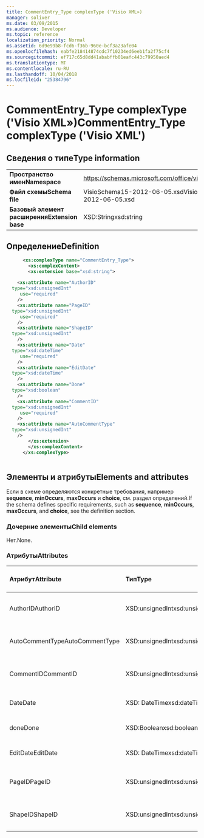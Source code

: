 ```yaml
---
title: CommentEntry_Type complexType ('Visio XML»)
manager: soliver
ms.date: 03/09/2015
ms.audience: Developer
ms.topic: reference
localization_priority: Normal
ms.assetid: 6d9e99b8-fcd6-f36b-960e-bcf3a23afe04
ms.openlocfilehash: eabfe218414874cdc7f10234ed6eeb1fa2f75cf4
ms.sourcegitcommit: ef717c65d8dd41ababffb01eafc443c79950aed4
ms.translationtype: MT
ms.contentlocale: ru-RU
ms.lasthandoff: 10/04/2018
ms.locfileid: "25384796"
---
```

# <a name="commententrytype-complextype-visio-xml"></a><span data-ttu-id="4b78f-102">CommentEntry_Type complexType ('Visio XML»)</span><span class="sxs-lookup"><span data-stu-id="4b78f-102">CommentEntry_Type complexType ('Visio XML')</span></span>

## <a name="type-information"></a><span data-ttu-id="4b78f-103">Сведения о типе</span><span class="sxs-lookup"><span data-stu-id="4b78f-103">Type information</span></span>

|||
|:-----|:-----|
|<span data-ttu-id="4b78f-104">**Пространство имен**</span><span class="sxs-lookup"><span data-stu-id="4b78f-104">**Namespace**</span></span> <br/> |https://schemas.microsoft.com/office/visio/2011/1/core  <br/> |
|<span data-ttu-id="4b78f-105">**Файл схемы**</span><span class="sxs-lookup"><span data-stu-id="4b78f-105">**Schema file**</span></span> <br/> |<span data-ttu-id="4b78f-106">VisioSchema15-2012-06-05.xsd</span><span class="sxs-lookup"><span data-stu-id="4b78f-106">VisioSchema15-2012-06-05.xsd</span></span>  <br/> |
|<span data-ttu-id="4b78f-107">**Базовый элемент расширения**</span><span class="sxs-lookup"><span data-stu-id="4b78f-107">**Extension base**</span></span> <br/> |<span data-ttu-id="4b78f-108">XSD:String</span><span class="sxs-lookup"><span data-stu-id="4b78f-108">xsd:string</span></span>  <br/> |
   
## <a name="definition"></a><span data-ttu-id="4b78f-109">Определение</span><span class="sxs-lookup"><span data-stu-id="4b78f-109">Definition</span></span>

```XML
      <xs:complexType name="CommentEntry_Type">
        <xs:complexContent>
        <xs:extension base="xsd:string">
      
    <xs:attribute name="AuthorID"
  type="xsd:unsignedInt"
     use="required"
    />
    <xs:attribute name="PageID"
  type="xsd:unsignedInt"
     use="required"
    />
    <xs:attribute name="ShapeID"
  type="xsd:unsignedInt"
    />
    <xs:attribute name="Date"
  type="xsd:dateTime"
     use="required"
    />
    <xs:attribute name="EditDate"
  type="xsd:dateTime"
    />
    <xs:attribute name="Done"
  type="xsd:boolean"
    />
    <xs:attribute name="CommentID"
  type="xsd:unsignedInt"
     use="required"
    />
    <xs:attribute name="AutoCommentType"
  type="xsd:unsignedInt"
    />
        </xs:extension>
        </xs:complexContent>
      </xs:complexType>
      
```

## <a name="elements-and-attributes"></a><span data-ttu-id="4b78f-110">Элементы и атрибуты</span><span class="sxs-lookup"><span data-stu-id="4b78f-110">Elements and attributes</span></span>

<span data-ttu-id="4b78f-111">Если в схеме определяются конкретные требования, например **sequence**, **minOccurs**, **maxOccurs** и **choice**, см. раздел определений.</span><span class="sxs-lookup"><span data-stu-id="4b78f-111">If the schema defines specific requirements, such as **sequence**, **minOccurs**, **maxOccurs**, and **choice**, see the definition section.</span></span> 
  
### <a name="child-elements"></a><span data-ttu-id="4b78f-112">Дочерние элементы</span><span class="sxs-lookup"><span data-stu-id="4b78f-112">Child elements</span></span>

<span data-ttu-id="4b78f-113">Нет.</span><span class="sxs-lookup"><span data-stu-id="4b78f-113">None.</span></span>
  
### <a name="attributes"></a><span data-ttu-id="4b78f-114">Атрибуты</span><span class="sxs-lookup"><span data-stu-id="4b78f-114">Attributes</span></span>

|<span data-ttu-id="4b78f-115">**Атрибут**</span><span class="sxs-lookup"><span data-stu-id="4b78f-115">**Attribute**</span></span>|<span data-ttu-id="4b78f-116">**Тип**</span><span class="sxs-lookup"><span data-stu-id="4b78f-116">**Type**</span></span>|<span data-ttu-id="4b78f-117">**Обязательный**</span><span class="sxs-lookup"><span data-stu-id="4b78f-117">**Required**</span></span>|<span data-ttu-id="4b78f-118">**Описание**</span><span class="sxs-lookup"><span data-stu-id="4b78f-118">**Description**</span></span>|<span data-ttu-id="4b78f-119">**Возможные значения**</span><span class="sxs-lookup"><span data-stu-id="4b78f-119">**Possible values**</span></span>|
|:-----|:-----|:-----|:-----|:-----|
|<span data-ttu-id="4b78f-120">AuthorID</span><span class="sxs-lookup"><span data-stu-id="4b78f-120">AuthorID</span></span>  <br/> |<span data-ttu-id="4b78f-121">XSD:unsignedInt</span><span class="sxs-lookup"><span data-stu-id="4b78f-121">xsd:unsignedInt</span></span>  <br/> |<span data-ttu-id="4b78f-122">Обязательный</span><span class="sxs-lookup"><span data-stu-id="4b78f-122">required</span></span>  <br/> ||<span data-ttu-id="4b78f-123">Значения типа xsd:unsignedInt.</span><span class="sxs-lookup"><span data-stu-id="4b78f-123">Values of the xsd:unsignedInt type.</span></span>  <br/> |
|<span data-ttu-id="4b78f-124">AutoCommentType</span><span class="sxs-lookup"><span data-stu-id="4b78f-124">AutoCommentType</span></span>  <br/> |<span data-ttu-id="4b78f-125">XSD:unsignedInt</span><span class="sxs-lookup"><span data-stu-id="4b78f-125">xsd:unsignedInt</span></span>  <br/> |<span data-ttu-id="4b78f-126">необязательный</span><span class="sxs-lookup"><span data-stu-id="4b78f-126">optional</span></span>  <br/> ||<span data-ttu-id="4b78f-127">Значения типа xsd:unsignedInt.</span><span class="sxs-lookup"><span data-stu-id="4b78f-127">Values of the xsd:unsignedInt type.</span></span>  <br/> |
|<span data-ttu-id="4b78f-128">CommentID</span><span class="sxs-lookup"><span data-stu-id="4b78f-128">CommentID</span></span>  <br/> |<span data-ttu-id="4b78f-129">XSD:unsignedInt</span><span class="sxs-lookup"><span data-stu-id="4b78f-129">xsd:unsignedInt</span></span>  <br/> |<span data-ttu-id="4b78f-130">Обязательный</span><span class="sxs-lookup"><span data-stu-id="4b78f-130">required</span></span>  <br/> ||<span data-ttu-id="4b78f-131">Значения типа xsd:unsignedInt.</span><span class="sxs-lookup"><span data-stu-id="4b78f-131">Values of the xsd:unsignedInt type.</span></span>  <br/> |
|<span data-ttu-id="4b78f-132">Date</span><span class="sxs-lookup"><span data-stu-id="4b78f-132">Date</span></span>  <br/> |<span data-ttu-id="4b78f-133">XSD: DateTime</span><span class="sxs-lookup"><span data-stu-id="4b78f-133">xsd:dateTime</span></span>  <br/> |<span data-ttu-id="4b78f-134">Обязательный</span><span class="sxs-lookup"><span data-stu-id="4b78f-134">required</span></span>  <br/> ||<span data-ttu-id="4b78f-135">Значения типа XSD: DateTime.</span><span class="sxs-lookup"><span data-stu-id="4b78f-135">Values of the xsd:dateTime type.</span></span>  <br/> |
|<span data-ttu-id="4b78f-136">done</span><span class="sxs-lookup"><span data-stu-id="4b78f-136">Done</span></span>  <br/> |<span data-ttu-id="4b78f-137">XSD:Boolean</span><span class="sxs-lookup"><span data-stu-id="4b78f-137">xsd:boolean</span></span>  <br/> |<span data-ttu-id="4b78f-138">необязательный</span><span class="sxs-lookup"><span data-stu-id="4b78f-138">optional</span></span>  <br/> ||<span data-ttu-id="4b78f-139">Значения типа xsd:boolean.</span><span class="sxs-lookup"><span data-stu-id="4b78f-139">Values of the xsd:boolean type.</span></span>  <br/> |
|<span data-ttu-id="4b78f-140">EditDate</span><span class="sxs-lookup"><span data-stu-id="4b78f-140">EditDate</span></span>  <br/> |<span data-ttu-id="4b78f-141">XSD: DateTime</span><span class="sxs-lookup"><span data-stu-id="4b78f-141">xsd:dateTime</span></span>  <br/> |<span data-ttu-id="4b78f-142">необязательный</span><span class="sxs-lookup"><span data-stu-id="4b78f-142">optional</span></span>  <br/> ||<span data-ttu-id="4b78f-143">Значения типа XSD: DateTime.</span><span class="sxs-lookup"><span data-stu-id="4b78f-143">Values of the xsd:dateTime type.</span></span>  <br/> |
|<span data-ttu-id="4b78f-144">PageID</span><span class="sxs-lookup"><span data-stu-id="4b78f-144">PageID</span></span>  <br/> |<span data-ttu-id="4b78f-145">XSD:unsignedInt</span><span class="sxs-lookup"><span data-stu-id="4b78f-145">xsd:unsignedInt</span></span>  <br/> |<span data-ttu-id="4b78f-146">Обязательный</span><span class="sxs-lookup"><span data-stu-id="4b78f-146">required</span></span>  <br/> ||<span data-ttu-id="4b78f-147">Значения типа xsd:unsignedInt.</span><span class="sxs-lookup"><span data-stu-id="4b78f-147">Values of the xsd:unsignedInt type.</span></span>  <br/> |
|<span data-ttu-id="4b78f-148">ShapeID</span><span class="sxs-lookup"><span data-stu-id="4b78f-148">ShapeID</span></span>  <br/> |<span data-ttu-id="4b78f-149">XSD:unsignedInt</span><span class="sxs-lookup"><span data-stu-id="4b78f-149">xsd:unsignedInt</span></span>  <br/> |<span data-ttu-id="4b78f-150">необязательный</span><span class="sxs-lookup"><span data-stu-id="4b78f-150">optional</span></span>  <br/> ||<span data-ttu-id="4b78f-151">Значения типа xsd:unsignedInt.</span><span class="sxs-lookup"><span data-stu-id="4b78f-151">Values of the xsd:unsignedInt type.</span></span>  <br/> |
   

